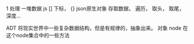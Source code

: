 1 处理 一堆数据 
js [] 下标，
{} json原生对象
存取数据， 遍历， 取头， 取尾， 深度...

ADT 将现实世界中一些复杂数据结构，但是有规律的，抽象出来。
对象 node 在这个node集合中的一些方法